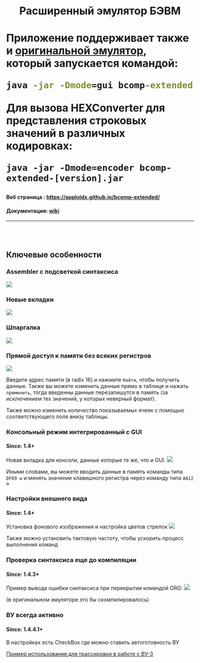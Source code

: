 
<h1 align=center>Расширенный эмулятор БЭВМ<h1>

Приложение поддерживает также и [оригинальной эмулятор](https://se.ifmo.ru/bcomp/), который запускается командой:
```cmd
java -jar -Dmode=gui bcomp-extended-[version].jar
```

Для вызова HEXConverter для представления строковых значений в различных кодировках:
```
java -jar -Dmode=encoder bcomp-extended-[version].jar
```

#### Веб страница : https://apploidx.github.io/bcomp-extended/
#### Документация: [wiki](https://github.com/AppLoidx/bcomp-extended/wiki)

<hr>
<br><br>

## Ключевые особенности

### Assembler с подсветкой синтаксиса
![](https://github.com/AppLoidx/bcomp-extended/blob/master/page/img/assembler-example.png?raw=true)

### Новые вкладки 
![](https://github.com/AppLoidx/bcomp-extended/blob/master/report/res/basic-view.png)

### Шпаргалка
![](https://github.com/AppLoidx/bcomp-extended/blob/master/report/res/cheat-sheet.png)

### Прямой доступ к памяти без всяких регистров
![](https://github.com/AppLoidx/bcomp-extended/blob/master/page/img/tools-example.png?raw=true)

Введите адрес памяти (в radix 16) и нажмите `Найти`, чтобы получить данные. Также вы можете изменить данные прямо в таблице и нажать `применить`, тогда введенны данные перезапишутся в память (за исключением тех значений, у которых неверный формат).

Также можно изменить количество показываемых ячеек с помощью соответствующего поля внизу таблицы.

### Консольный режим интегрированный с GUI
#### Since: 1.4+
Новая вкладка для консоли, данные которые те же, что и GUI.
![](https://github.com/AppLoidx/bcomp-extended/blob/master/page/img/code-example.gif?raw=true)

Иными словами, вы можете вводить данные в память команды типа `DF89 w` и менять значение клавишного регистра через команду типа `AA12 a`

### Настройки внешнего вида
#### Since: 1.4+

Установка фонового изображения и настройка цветов стрелок
![](https://github.com/AppLoidx/bcomp-extended/blob/master/page/img/color-choose.PNG?raw=true)

Также можно установить тактовую частоту, чтобы ускорить процесс выполнения команд

### Проверка синтаксиса еще до компиляции
#### Since: 1.4.3+

Пример вывода ошибки синтаксиса при перекрытии командой ORG:
![](https://github.com/AppLoidx/bcomp-extended/blob/master/report/res/assembler-syntax-example.png)

(в оригинальном эмуляторе это бы скомпилировалось)

### ВУ всегда активно
#### Since: 1.4.4.1+

В настройках есть CheckBox где можно ставить автоготовность ВУ

[Пример использования для трассировки в работе с ВУ-3](https://github.com/AppLoidx/bcomp-extended/wiki/Трассировка-с-ВУ-3)
